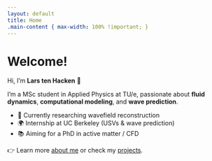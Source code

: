 ```yaml
---
layout: default
title: Home
.main-content { max-width: 100% !important; }
---
```

# Welcome!

Hi, I’m **Lars ten Hacken** 👋

I’m a MSc student in Applied Physics at TU/e, passionate about **fluid dynamics**, **computational modeling**, and **wave prediction**.

- 🔬 Currently researching wavefield reconstruction
- 🌍 Internship at UC Berkeley (USVs & wave prediction)
- 📚 Aiming for a PhD in active matter / CFD

👉 Learn more [about me](about) or check my [projects](projects).

